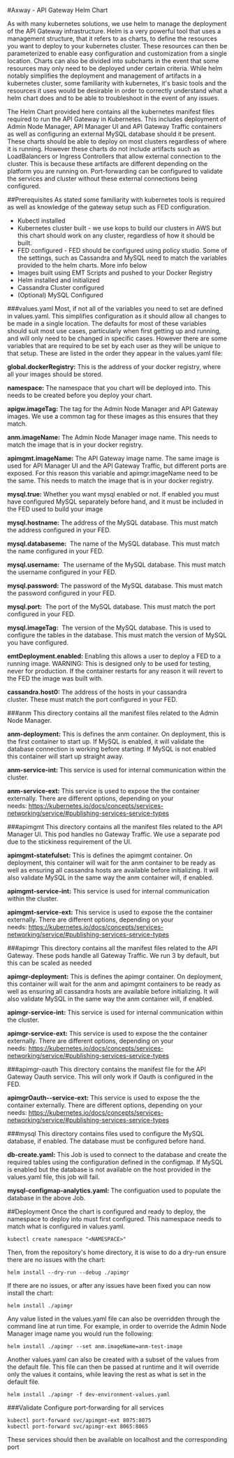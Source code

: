 #Axway - API Gateway Helm Chart

As with many kubernetes solutions, we use helm to manage the deployment of the API Gateway infrastructure. Helm is a very powerful tool that uses a management structure, that it refers to as charts, to define the resources you want to deploy to your kubernetes cluster. These resources can then be parameterized to enable easy configuration and customization from a single location. Charts can also be divided into subcharts in the event that some resources may only need to be deployed under certain criteria. While helm notably simplifies the deployment and management of artifacts in a kubernetes cluster, some familiarity with kubernetes, it's basic tools and the resources it uses would be desirable in order to correctly understand what a helm chart does and to be able to troubleshoot in the event of any issues.

The Helm Chart provided here contains all the kubernetes manifest files required to run the API Gateway in Kubernetes. This includes deployment of Admin Node Manager, API Manager UI and API Gateway Traffic containers as well as configuring an external MySQL database should it be present. These charts should be able to deploy on most clusters regardless of where it is running. However these charts do not include artifacts such as LoadBalancers or Ingress Controllers that allow external connection to the cluster. This is because these artifacts are different depending on the platform you are running on. Port-forwarding can be configured to validate the services and cluster without these external connections being configured.

##Prerequisites
As stated some familiarity with kubernetes tools is required as well as knowledge of the gateway setup such as FED configuration. 
- Kubectl installed
- Kubernetes cluster built - we use kops to build our clusters in AWS but this chart should work on any cluster, regardless of how it should be built.
- FED configured - FED should be configured using policy studio. Some of the settings, such as Cassandra and MySQL need to match the variables provided to the helm charts. More info below
- Images built using EMT Scripts and pushed to your Docker Registry
- Helm installed and initialized
- Cassandra Cluster configured
- (Optional) MySQL Configured

###values.yaml
Most, if not all of the variables you need to set are defined in values.yaml. This simplifies configuration as it should allow all changes to be made in a single location. The defaults for most of these variables should suit most use cases, particularly when first getting up and running, and will only need to be changed in specific cases. However there are some variables that are required to be set by each user as they will be unique to that setup. These are listed in the order they appear in the values.yaml file:

**global.dockerRegistry:** This is the address of your docker registry, where all your images should be stored.

**namespace:** The namespace that you chart will be deployed into. This needs to be created before you deploy your chart.

**apigw.imageTag:** The tag for the Admin Node Manager and API Gateway images. We use a common tag for these images as this ensures that they match.

**anm.imageName:** The Admin Node Manager image name. This needs to match the image that is in your docker registry.

**apimgmt.imageName:** The API Gateway image name. The same image is used for API Manager UI and the API Gateway Traffic, but different ports are exposed. For this reason this variable and apimgr.imageName need to be the same. This needs to match the image that is in your docker registry.

**mysql.true:** Whether you want mysql enabled or not. If enabled you must have configured MySQL separately before hand, and it must be included in the FED used to build your image

**mysql.hostname:** The address of the MySQL database. This must match the address configured in your FED.

**mysql.databaseme:**  The name of the MySQL database. This must match the name configured in your FED.

**mysql.username:**  The username of the MySQL database. This must match the username configured in your FED.

**mysql.password:** The password of the MySQL database. This must match the password configured in your FED.

**mysql.port:**  The port of the MySQL database. This must match the port configured in your FED.

**mysql.imageTag:**  The version of the MySQL database. This is used to configure the tables in the database. This must match the version of MySQL you have configured.

**emtDeployment.enabled:** Enabling this allows a user to deploy a FED to a running image. WARNING: This is designed only to be used for testing, never for production. If the container restarts for any reason it will revert to the FED the image was built with.

**cassandra.host0:** The address of the hosts in your cassandra cluster. These must match the port configured in your FED.

###anm
This directory contains all the manifest files related to the Admin Node Manager.

**anm-deployment:** This is defines the anm container. On deployment, this is the first container to start up. If MySQL is enabled, it will validate the database connection is working before starting. If MySQL is not enabled this container will start up straight away.

**anm-service-int:** This service is used for internal communication within the cluster.

**anm-service-ext:** This service is used to expose the the container externally. There are different options, depending on your needs: https://kubernetes.io/docs/concepts/services-networking/service/#publishing-services-service-types

###apimgmt
This directory contains all the manifest files related to the API Manager UI. This pod handles no Gateway Traffic. We use a separate pod due to the stickiness requirement of the UI.

**apimgmt-statefulset:** This is defines the apimgmt container. On deployment, this container will wait for the anm container to be ready as well as ensuring all cassandra hosts are available before initializing. It will also validate MySQL in the same way the anm container will, if enabled.

**apimgmt-service-int:** This service is used for internal communication within the cluster.

**apimgmt-service-ext:** This service is used to expose the the container externally. There are different options, depending on your needs: https://kubernetes.io/docs/concepts/services-networking/service/#publishing-services-service-types

###apimgr
This directory contains all the manifest files related to the API Gateway. These pods handle all Gateway Traffic. We run 3 by default, but this can be scaled as needed

**apimgr-deployment:** This is defines the apimgr container. On deployment, this container will wait for the anm and apimgmt containers to be ready as well as ensuring all cassandra hosts are available before initializing. It will also validate MySQL in the same way the anm container will, if enabled.

**apimgr-service-int:** This service is used for internal communication within the cluster.

**apimgr-service-ext:** This service is used to expose the the container externally. There are different options, depending on your needs: https://kubernetes.io/docs/concepts/services-networking/service/#publishing-services-service-types

###apimgr-oauth
This directory contains the manifest file for the API Gateway Oauth service. This will only work if Oauth is configured in the FED. 

**apimgrOauth--service-ext:** This service is used to expose the the container externally. There are different options, depending on your needs: https://kubernetes.io/docs/concepts/services-networking/service/#publishing-services-service-types

###mysql
This directory contains files used to configure the MySQL database, if enabled. The database must be configured before hand.

**db-create.yaml:** This Job is used to connect to the database and create the required tables using the configuration defined in the configmap. If MySQL is enabled but the database is not available on the host provided in the values.yaml file, this job will fail.

**mysql-configmap-analytics.yaml:** The configuation used to populate the database in the above Job.

##Deployment
Once the chart is configured and ready to deploy, the namespace to deploy into must first configured. This namespace needs to match what is configured in values.yaml.

`kubectl create namespace "<NAMESPACE>"`


Then, from the repository's home directory, it is wise to do a dry-run ensure there are no issues with the chart:

`helm install --dry-run --debug ./apimgr`


If there are no issues, or after any issues have been fixed you can now install the chart:

`helm install ./apimgr`

Any value listed in the values.yaml file can also be overridden through the command line at run time. For example, in order to override the Admin Node Manager image name you would run the following:

`helm install ./apimgr --set anm.imageName=anm-test-image`


Another values.yaml can also be created with a subset of the values from the default file. This file can then be passed at runtime and it will override only the values it contains, while leaving the rest as what is set in the default file.

`helm install ./apimgr -f dev-environment-values.yaml`

###Validate
Configure port-forwarding for all services

```kubectl port-forward svc/anm-ext 8090:8090
kubectl port-forward svc/apimgmt-ext 8075:8075
kubectl port-forward svc/apimgr-ext 8065:8065
```
These services should then be available on localhost and the corresponding port